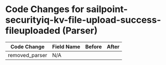 # Code Changes for sailpoint-securityiq-kv-file-upload-success-fileuploaded (Parser)

| Code Change | Field Name | Before | After |
|-------------|------------|--------|-------|
| removed_parser | N/A |  |  |